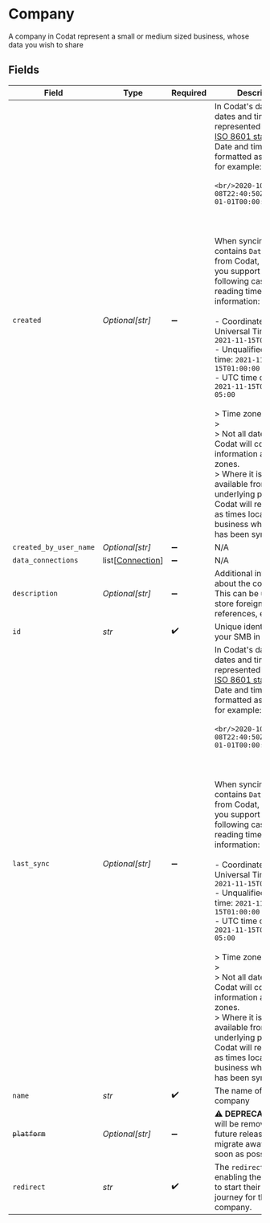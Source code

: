# Company

A company in Codat represent a small or medium sized business, whose data you wish to share


## Fields

| Field                                                                                                                                                                                                                                                                                                                                                                                                                                                                                                                                                                                                                                                                                                                                                                                                                               | Type                                                                                                                                                                                                                                                                                                                                                                                                                                                                                                                                                                                                                                                                                                                                                                                                                                | Required                                                                                                                                                                                                                                                                                                                                                                                                                                                                                                                                                                                                                                                                                                                                                                                                                            | Description                                                                                                                                                                                                                                                                                                                                                                                                                                                                                                                                                                                                                                                                                                                                                                                                                         | Example                                                                                                                                                                                                                                                                                                                                                                                                                                                                                                                                                                                                                                                                                                                                                                                                                             |
| ----------------------------------------------------------------------------------------------------------------------------------------------------------------------------------------------------------------------------------------------------------------------------------------------------------------------------------------------------------------------------------------------------------------------------------------------------------------------------------------------------------------------------------------------------------------------------------------------------------------------------------------------------------------------------------------------------------------------------------------------------------------------------------------------------------------------------------- | ----------------------------------------------------------------------------------------------------------------------------------------------------------------------------------------------------------------------------------------------------------------------------------------------------------------------------------------------------------------------------------------------------------------------------------------------------------------------------------------------------------------------------------------------------------------------------------------------------------------------------------------------------------------------------------------------------------------------------------------------------------------------------------------------------------------------------------- | ----------------------------------------------------------------------------------------------------------------------------------------------------------------------------------------------------------------------------------------------------------------------------------------------------------------------------------------------------------------------------------------------------------------------------------------------------------------------------------------------------------------------------------------------------------------------------------------------------------------------------------------------------------------------------------------------------------------------------------------------------------------------------------------------------------------------------------- | ----------------------------------------------------------------------------------------------------------------------------------------------------------------------------------------------------------------------------------------------------------------------------------------------------------------------------------------------------------------------------------------------------------------------------------------------------------------------------------------------------------------------------------------------------------------------------------------------------------------------------------------------------------------------------------------------------------------------------------------------------------------------------------------------------------------------------------- | ----------------------------------------------------------------------------------------------------------------------------------------------------------------------------------------------------------------------------------------------------------------------------------------------------------------------------------------------------------------------------------------------------------------------------------------------------------------------------------------------------------------------------------------------------------------------------------------------------------------------------------------------------------------------------------------------------------------------------------------------------------------------------------------------------------------------------------- |
| `created`                                                                                                                                                                                                                                                                                                                                                                                                                                                                                                                                                                                                                                                                                                                                                                                                                           | *Optional[str]*                                                                                                                                                                                                                                                                                                                                                                                                                                                                                                                                                                                                                                                                                                                                                                                                                     | :heavy_minus_sign:                                                                                                                                                                                                                                                                                                                                                                                                                                                                                                                                                                                                                                                                                                                                                                                                                  | In Codat's data model, dates and times are represented using the <a class="external" href="https://en.wikipedia.org/wiki/ISO_8601" target="_blank">ISO 8601 standard</a>. Date and time fields are formatted as strings; for example:<br/><br/>```<br/>2020-10-08T22:40:50Z<br/>2021-01-01T00:00:00<br/>```<br/><br/><br/><br/>When syncing data that contains `DateTime` fields from Codat, make sure you support the following cases when reading time information:<br/><br/>- Coordinated Universal Time (UTC): `2021-11-15T06:00:00Z`<br/>- Unqualified local time: `2021-11-15T01:00:00`<br/>- UTC time offsets: `2021-11-15T01:00:00-05:00`<br/><br/>> Time zones<br/>> <br/>> Not all dates from Codat will contain information about time zones.  <br/>> Where it is not available from the underlying platform, Codat will return these as times local to the business whose data has been synced. | 2022-10-23T00:00:00.000Z                                                                                                                                                                                                                                                                                                                                                                                                                                                                                                                                                                                                                                                                                                                                                                                                            |
| `created_by_user_name`                                                                                                                                                                                                                                                                                                                                                                                                                                                                                                                                                                                                                                                                                                                                                                                                              | *Optional[str]*                                                                                                                                                                                                                                                                                                                                                                                                                                                                                                                                                                                                                                                                                                                                                                                                                     | :heavy_minus_sign:                                                                                                                                                                                                                                                                                                                                                                                                                                                                                                                                                                                                                                                                                                                                                                                                                  | N/A                                                                                                                                                                                                                                                                                                                                                                                                                                                                                                                                                                                                                                                                                                                                                                                                                                 |                                                                                                                                                                                                                                                                                                                                                                                                                                                                                                                                                                                                                                                                                                                                                                                                                                     |
| `data_connections`                                                                                                                                                                                                                                                                                                                                                                                                                                                                                                                                                                                                                                                                                                                                                                                                                  | list[[Connection](../../models/shared/connection.md)]                                                                                                                                                                                                                                                                                                                                                                                                                                                                                                                                                                                                                                                                                                                                                                               | :heavy_minus_sign:                                                                                                                                                                                                                                                                                                                                                                                                                                                                                                                                                                                                                                                                                                                                                                                                                  | N/A                                                                                                                                                                                                                                                                                                                                                                                                                                                                                                                                                                                                                                                                                                                                                                                                                                 |                                                                                                                                                                                                                                                                                                                                                                                                                                                                                                                                                                                                                                                                                                                                                                                                                                     |
| `description`                                                                                                                                                                                                                                                                                                                                                                                                                                                                                                                                                                                                                                                                                                                                                                                                                       | *Optional[str]*                                                                                                                                                                                                                                                                                                                                                                                                                                                                                                                                                                                                                                                                                                                                                                                                                     | :heavy_minus_sign:                                                                                                                                                                                                                                                                                                                                                                                                                                                                                                                                                                                                                                                                                                                                                                                                                  | Additional information about the company. This can be used to store foreign IDs, references, etc.                                                                                                                                                                                                                                                                                                                                                                                                                                                                                                                                                                                                                                                                                                                                   | Requested early access to the new financing scheme.                                                                                                                                                                                                                                                                                                                                                                                                                                                                                                                                                                                                                                                                                                                                                                                 |
| `id`                                                                                                                                                                                                                                                                                                                                                                                                                                                                                                                                                                                                                                                                                                                                                                                                                                | *str*                                                                                                                                                                                                                                                                                                                                                                                                                                                                                                                                                                                                                                                                                                                                                                                                                               | :heavy_check_mark:                                                                                                                                                                                                                                                                                                                                                                                                                                                                                                                                                                                                                                                                                                                                                                                                                  | Unique identifier for your SMB in Codat.                                                                                                                                                                                                                                                                                                                                                                                                                                                                                                                                                                                                                                                                                                                                                                                            | 8a210b68-6988-11ed-a1eb-0242ac120002                                                                                                                                                                                                                                                                                                                                                                                                                                                                                                                                                                                                                                                                                                                                                                                                |
| `last_sync`                                                                                                                                                                                                                                                                                                                                                                                                                                                                                                                                                                                                                                                                                                                                                                                                                         | *Optional[str]*                                                                                                                                                                                                                                                                                                                                                                                                                                                                                                                                                                                                                                                                                                                                                                                                                     | :heavy_minus_sign:                                                                                                                                                                                                                                                                                                                                                                                                                                                                                                                                                                                                                                                                                                                                                                                                                  | In Codat's data model, dates and times are represented using the <a class="external" href="https://en.wikipedia.org/wiki/ISO_8601" target="_blank">ISO 8601 standard</a>. Date and time fields are formatted as strings; for example:<br/><br/>```<br/>2020-10-08T22:40:50Z<br/>2021-01-01T00:00:00<br/>```<br/><br/><br/><br/>When syncing data that contains `DateTime` fields from Codat, make sure you support the following cases when reading time information:<br/><br/>- Coordinated Universal Time (UTC): `2021-11-15T06:00:00Z`<br/>- Unqualified local time: `2021-11-15T01:00:00`<br/>- UTC time offsets: `2021-11-15T01:00:00-05:00`<br/><br/>> Time zones<br/>> <br/>> Not all dates from Codat will contain information about time zones.  <br/>> Where it is not available from the underlying platform, Codat will return these as times local to the business whose data has been synced. | 2022-10-23T00:00:00.000Z                                                                                                                                                                                                                                                                                                                                                                                                                                                                                                                                                                                                                                                                                                                                                                                                            |
| `name`                                                                                                                                                                                                                                                                                                                                                                                                                                                                                                                                                                                                                                                                                                                                                                                                                              | *str*                                                                                                                                                                                                                                                                                                                                                                                                                                                                                                                                                                                                                                                                                                                                                                                                                               | :heavy_check_mark:                                                                                                                                                                                                                                                                                                                                                                                                                                                                                                                                                                                                                                                                                                                                                                                                                  | The name of the company                                                                                                                                                                                                                                                                                                                                                                                                                                                                                                                                                                                                                                                                                                                                                                                                             | Codat Ltd.                                                                                                                                                                                                                                                                                                                                                                                                                                                                                                                                                                                                                                                                                                                                                                                                                          |
| ~~`platform`~~                                                                                                                                                                                                                                                                                                                                                                                                                                                                                                                                                                                                                                                                                                                                                                                                                      | *Optional[str]*                                                                                                                                                                                                                                                                                                                                                                                                                                                                                                                                                                                                                                                                                                                                                                                                                     | :heavy_minus_sign:                                                                                                                                                                                                                                                                                                                                                                                                                                                                                                                                                                                                                                                                                                                                                                                                                  | :warning: **DEPRECATED**: this will be removed in a future release, please migrate away from it as soon as possible.                                                                                                                                                                                                                                                                                                                                                                                                                                                                                                                                                                                                                                                                                                                | Xero                                                                                                                                                                                                                                                                                                                                                                                                                                                                                                                                                                                                                                                                                                                                                                                                                                |
| `redirect`                                                                                                                                                                                                                                                                                                                                                                                                                                                                                                                                                                                                                                                                                                                                                                                                                          | *str*                                                                                                                                                                                                                                                                                                                                                                                                                                                                                                                                                                                                                                                                                                                                                                                                                               | :heavy_check_mark:                                                                                                                                                                                                                                                                                                                                                                                                                                                                                                                                                                                                                                                                                                                                                                                                                  | The `redirect` [Link URL](https://docs.codat.io/auth-flow/authorize-hosted-link) enabling the customer to start their auth flow journey for the company.                                                                                                                                                                                                                                                                                                                                                                                                                                                                                                                                                                                                                                                                            | https://link.codat.io/company/27628208-459c-46a2-a705-5641ce25f739                                                                                                                                                                                                                                                                                                                                                                                                                                                                                                                                                                                                                                                                                                                                                                  |